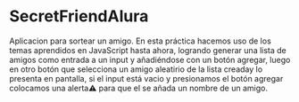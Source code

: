 # SecretFriendAlura
Aplicacion para sortear un amigo. En esta práctica hacemos uso de los temas aprendidos en JavaScript hasta ahora, logrando generar una lista de amigos como entrada a un input y añadiéndose con un botón agregar, luego en otro botón que selecciona un amigo aleatirio de la lista creaday lo presenta en pantalla, si el input está vacio y presionamos el botón agregar colocamos una alerta⚠ para que el se añada un nombre de un amigo.
